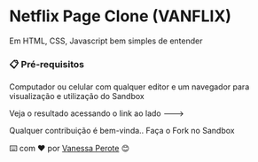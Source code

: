 # Netflix Page Clone (VANFLIX)

Em HTML, CSS, Javascript bem simples de entender

### 📋 Pré-requisitos

Computador ou celular com qualquer editor e um navegador para visualização e utilização do Sandbox

Veja o resultado acessando o link ao lado --->

Qualquer contribuição é bem-vinda.. Faça o Fork no Sandbox

⌨️ com ❤️ por [Vanessa Perote](https://gist.github.com/vanperote) 😊
